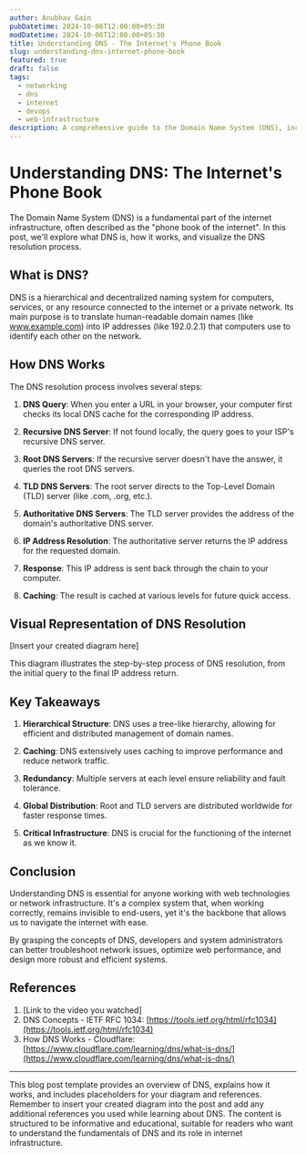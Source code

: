 ```yaml
---
author: Anubhav Gain
pubDatetime: 2024-10-06T12:00:00+05:30
modDatetime: 2024-10-06T12:00:00+05:30
title: Understanding DNS - The Internet's Phone Book
slug: understanding-dns-internet-phone-book
featured: true
draft: false
tags:
  - networking
  - dns
  - internet
  - devops
  - web-infrastructure
description: A comprehensive guide to the Domain Name System (DNS), including its purpose, how it works, and a visual representation of the DNS resolution process.
---
```


# Understanding DNS: The Internet's Phone Book

The Domain Name System (DNS) is a fundamental part of the internet infrastructure, often described as the "phone book of the internet". In this post, we'll explore what DNS is, how it works, and visualize the DNS resolution process.

## What is DNS?

DNS is a hierarchical and decentralized naming system for computers, services, or any resource connected to the internet or a private network. Its main purpose is to translate human-readable domain names (like www.example.com) into IP addresses (like 192.0.2.1) that computers use to identify each other on the network.

## How DNS Works

The DNS resolution process involves several steps:

1. **DNS Query**: When you enter a URL in your browser, your computer first checks its local DNS cache for the corresponding IP address.

2. **Recursive DNS Server**: If not found locally, the query goes to your ISP's recursive DNS server.

3. **Root DNS Servers**: If the recursive server doesn't have the answer, it queries the root DNS servers.

4. **TLD DNS Servers**: The root server directs to the Top-Level Domain (TLD) server (like .com, .org, etc.).

5. **Authoritative DNS Servers**: The TLD server provides the address of the domain's authoritative DNS server.

6. **IP Address Resolution**: The authoritative server returns the IP address for the requested domain.

7. **Response**: This IP address is sent back through the chain to your computer.

8. **Caching**: The result is cached at various levels for future quick access.

## Visual Representation of DNS Resolution

[Insert your created diagram here]

This diagram illustrates the step-by-step process of DNS resolution, from the initial query to the final IP address return.

## Key Takeaways

1. **Hierarchical Structure**: DNS uses a tree-like hierarchy, allowing for efficient and distributed management of domain names.

2. **Caching**: DNS extensively uses caching to improve performance and reduce network traffic.

3. **Redundancy**: Multiple servers at each level ensure reliability and fault tolerance.

4. **Global Distribution**: Root and TLD servers are distributed worldwide for faster response times.

5. **Critical Infrastructure**: DNS is crucial for the functioning of the internet as we know it.

## Conclusion

Understanding DNS is essential for anyone working with web technologies or network infrastructure. It's a complex system that, when working correctly, remains invisible to end-users, yet it's the backbone that allows us to navigate the internet with ease.

By grasping the concepts of DNS, developers and system administrators can better troubleshoot network issues, optimize web performance, and design more robust and efficient systems.

## References

1. [Link to the video you watched]
2. DNS Concepts - IETF RFC 1034: [https://tools.ietf.org/html/rfc1034](https://tools.ietf.org/html/rfc1034)
3. How DNS Works - Cloudflare: [https://www.cloudflare.com/learning/dns/what-is-dns/](https://www.cloudflare.com/learning/dns/what-is-dns/)

---

This blog post template provides an overview of DNS, explains how it works, and includes placeholders for your diagram and references. Remember to insert your created diagram into the post and add any additional references you used while learning about DNS. The content is structured to be informative and educational, suitable for readers who want to understand the fundamentals of DNS and its role in internet infrastructure.
